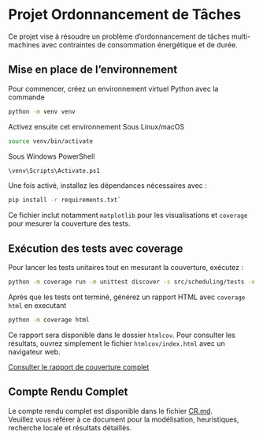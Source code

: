 # Projet Ordonnancement de Tâches

Ce projet vise à résoudre un problème d’ordonnancement de tâches multi-machines avec contraintes de consommation énergétique et de durée.
## Mise en place de l’environnement

Pour commencer, créez un environnement virtuel Python avec la commande 
```bash
python -m venv venv
```
Activez ensuite cet environnement
Sous Linux/macOS
```bash
source venv/bin/activate
```
Sous Windows PowerShell
```bash
\venv\Scripts\Activate.ps1
```
Une fois activé, installez les dépendances nécessaires avec : 
```bash
pip install -r requirements.txt`
```
Ce fichier inclut notamment `matplotlib` pour les visualisations et `coverage` pour mesurer la couverture des tests.


## Exécution des tests avec coverage

Pour lancer les tests unitaires tout en mesurant la couverture, exécutez :
```bash
python -m coverage run -m unittest discover -s src/scheduling/tests -v
```
Après que les tests ont terminé, générez un rapport HTML avec `coverage html` en executant
```bash
python -m coverage html
```
Ce rapport sera disponible dans le dossier `htmlcov`. Pour consulter les résultats, ouvrez simplement le fichier `htmlcov/index.html` avec un navigateur web.

[Consulter le rapport de couverture complet](./htmlcov/index.html)


## Compte Rendu Complet

Le compte rendu complet est disponible dans le fichier [CR.md](./CR.md).  
Veuillez vous référer à ce document pour la modélisation, heuristiques, recherche locale et résultats détaillés.
